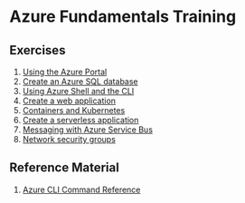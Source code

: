 # Azure Fundamentals Training

## Exercises
1. [Using the Azure Portal](01-azure-portal.md)
2. [Create an Azure SQL database](02-azure-sql.md)
3. [Using Azure Shell and the CLI](03-azure-shell.md)
4. [Create a web application](04-web-apps.md)
5. [Containers and Kubernetes](05-containers-kubernetes.md)
6. [Create a serverless application](06-serverless.md)
7. [Messaging with Azure Service Bus](07-messaging-service-bus.md)
8. [Network security groups](08-network-security.md)
<!--
9. [Create an Application Gateway](09-app-gateway.md)
10. [Managed Service Identities](10-managed-service-identity.md)
11 [SQL data security](11-sql-data-security.md)
-->

## Reference Material
1. [Azure CLI Command Reference](https://docs.microsoft.com/en-us/cli/azure/reference-index)